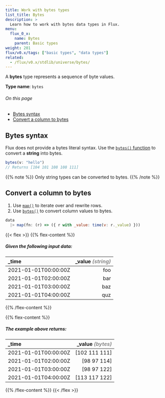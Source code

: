 ```yaml
---
title: Work with bytes types
list_title: Bytes
description: >
  Learn how to work with bytes data types in Flux.
menu:
  flux_0_x:
    name: Bytes
    parent: Basic types
weight: 201
flux/v0.x/tags: ["basic types", "data types"]
related:
  - /flux/v0.x/stdlib/universe/bytes/
---
```


A **bytes** type represents a sequence of byte values.

**Type name**: `bytes`

###### On this page
- [Bytes syntax](#bytes-syntax)
- [Convert a column to bytes](#convert-a-column-to-bytes)

## Bytes syntax
Flux does not provide a bytes literal syntax.
Use the [`bytes()` function](/flux/v0.x/stdlib/universe/bytes) to convert a
**string** into bytes.

```js
bytes(v: "hello")
// Returns [104 101 108 108 111]
```

{{% note %}}
Only string types can be converted to bytes.
{{% /note %}}

## Convert a column to bytes

1. Use [`map()`](/flux/v0.x/stdlib/universe/map/) to iterate over and rewrite rows.
2. Use [`bytes()`](/flux/v0.x/stdlib/universe/bytes/) to convert column values to bytes.

```js
data
  |> map(fn: (r) => ({ r with _value: time(v: r._value) }))
```

{{< flex >}}
{{% flex-content %}}
##### Given the following input data:
| \_time               | \_value _<span style="opacity:.5">(string)</span>_ |
| :------------------- | -------------------------------------------------: |
| 2021-01-01T00:00:00Z |                                                foo |
| 2021-01-01T02:00:00Z |                                                bar |
| 2021-01-01T03:00:00Z |                                                baz |
| 2021-01-01T04:00:00Z |                                                quz |
{{% /flex-content %}}

{{% flex-content %}}
##### The example above returns:
| \_time               | \_value _<span style="opacity:.5">(bytes)</span>_ |
| :------------------- | -------------------------------------------------: |
| 2021-01-01T00:00:00Z |                                      [102 111 111] |
| 2021-01-01T02:00:00Z |                                        [98 97 114] |
| 2021-01-01T03:00:00Z |                                        [98 97 122] |
| 2021-01-01T04:00:00Z |                                      [113 117 122] |
{{% /flex-content %}}
{{< /flex >}}
